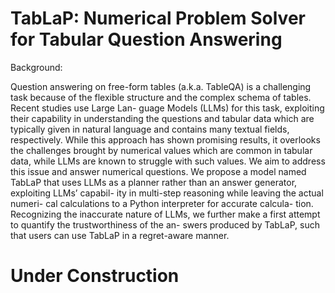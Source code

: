 # TabLaP: Numerical Problem Solver for Tabular Question Answering

Background:

Question answering on free-form tables (a.k.a. TableQA) is a challenging task because of the flexible structure and the complex schema of tables. Recent studies use Large Lan- guage Models (LLMs) for this task, exploiting their capability in understanding the questions and tabular data which are typically given in natural language and contains many textual fields, respectively. While this approach has shown promising results, it overlooks the challenges brought by numerical values which are common in tabular data, while LLMs are known to struggle with such values. We aim to address this issue and answer numerical questions. We propose a model named TabLaP that uses LLMs as a planner rather than an answer generator, exploiting LLMs’ capabil- ity in multi-step reasoning while leaving the actual numeri- cal calculations to a Python interpreter for accurate calcula- tion. Recognizing the inaccurate nature of LLMs, we further make a first attempt to quantify the trustworthiness of the an- swers produced by TabLaP, such that users can use TabLaP in a regret-aware manner. 


# Under Construction
